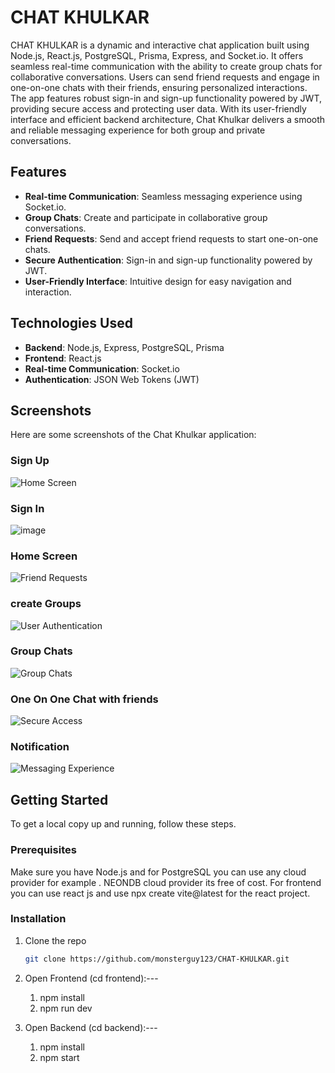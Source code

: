 # CHAT KHULKAR

CHAT KHULKAR is a dynamic and interactive chat application built using Node.js, React.js, PostgreSQL, Prisma, Express, and Socket.io. It offers seamless real-time communication with the ability to create group chats for collaborative conversations. Users can send friend requests and engage in one-on-one chats with their friends, ensuring personalized interactions. The app features robust sign-in and sign-up functionality powered by JWT, providing secure access and protecting user data. With its user-friendly interface and efficient backend architecture, Chat Khulkar delivers a smooth and reliable messaging experience for both group and private conversations.

## Features

- **Real-time Communication**: Seamless messaging experience using Socket.io.
- **Group Chats**: Create and participate in collaborative group conversations.
- **Friend Requests**: Send and accept friend requests to start one-on-one chats.
- **Secure Authentication**: Sign-in and sign-up functionality powered by JWT.
- **User-Friendly Interface**: Intuitive design for easy navigation and interaction.

## Technologies Used

- **Backend**: Node.js, Express, PostgreSQL, Prisma
- **Frontend**: React.js
- **Real-time Communication**: Socket.io
- **Authentication**: JSON Web Tokens (JWT)

## Screenshots

Here are some screenshots of the Chat Khulkar application:

### Sign Up
![Home Screen](https://github.com/monsterguy123/ChatApplicationRenew/assets/112856952/969976e5-86db-4a72-b90f-c87e10aeb854)

### Sign In
![image](https://github.com/monsterguy123/ChatApplicationRenew/assets/112856952/495f9e29-60c9-4939-9b3c-507beb7f5125)


### Home Screen
![Friend Requests](https://github.com/monsterguy123/ChatApplicationRenew/assets/112856952/c3336fea-ba67-49ac-81c6-414beed34a9d)

### create Groups
![User Authentication](https://github.com/monsterguy123/ChatApplicationRenew/assets/112856952/de27481f-6133-4222-b510-17f4aaac5a2e)

### Group Chats
![Group Chats](https://github.com/monsterguy123/ChatApplicationRenew/assets/112856952/711c639f-ae5b-48fa-bce6-0e8cc9e3d5ec)

### One On One Chat with friends
![Secure Access](https://github.com/monsterguy123/ChatApplicationRenew/assets/112856952/8580afa8-6217-492b-8826-072e1eddb3ed)

### Notification 
![Messaging Experience](https://github.com/monsterguy123/ChatApplicationRenew/assets/112856952/9ec4d0f6-0dce-4ec3-bf0b-0f3be4475790)

## Getting Started

To get a local copy up and running, follow these steps.

### Prerequisites

Make sure you have Node.js and for PostgreSQL you can use  any cloud provider for example . NEONDB cloud provider its free of cost.
For frontend you can use react js and use npx create vite@latest for the react project. 

### Installation

1. Clone the repo
   ```sh
   git clone https://github.com/monsterguy123/CHAT-KHULKAR.git

2. Open Frontend (cd frontend):---
   1. npm install
   2. npm run dev
  
3. Open Backend (cd backend):---
   1. npm install
   2. npm start

   
